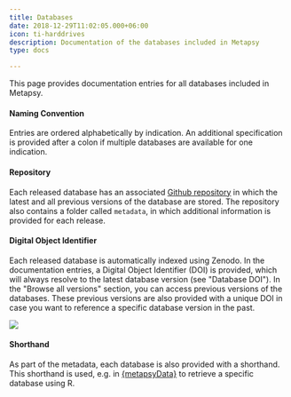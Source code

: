 ```yaml
---
title: Databases
date: 2018-12-29T11:02:05.000+06:00
icon: ti-harddrives
description: Documentation of the databases included in Metapsy
type: docs

---
```

This page provides documentation entries for all databases included in Metapsy.

#### Naming Convention

Entries are ordered alphabetically by indication. An additional specification is provided after a colon if multiple databases are available for one indication.

#### Repository

Each released database has an associated [Github repository](https://github.com/metapsy-project) in which the latest and all previous versions of the database are stored. The repository also contains a folder called `metadata`, in which additional information is provided for each release.

#### Digital Object Identifier

Each released database is automatically indexed using Zenodo. In the documentation entries, a Digital Object Identifier (DOI) is provided, which will always resolve to the latest database version (see "Database DOI"). In the "Browse all versions" section, you can access previous versions of the databases. These previous versions are also provided with a unique DOI in case you want to reference a specific database version in the past.

![](/uploads/browse.png)

#### Shorthand

As part of the metadata, each database is also provided with a shorthand. This shorthand is used, e.g. in [{metapsyData}](www.metapsy.org/r-package) to retrieve a specific database using R.